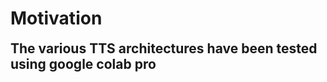 # Motivation

<span style="font-size:1.5em;font-weight:bold">
The various TTS architectures have been tested using google colab pro  
</span>
